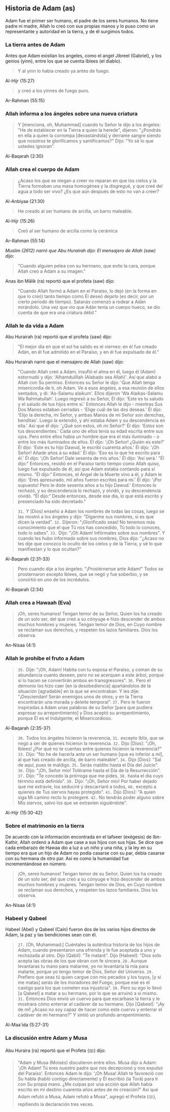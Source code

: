 ## Historia de Adam (as)

Adam fue el primer ser humano, el padre de los seres humanos. No tiene padre ni madre, Allah lo creó con sus propias manos y lo puso como un representante y autoridad en la tierra, y de él surgimos todos.

### La tierra antes de Adam
Antes que Adam existían los angeles, como el angel Jibreel (Gabriel), y los genios (yinn), entre los que se cuenta Iblees (el diablo).
> Y al yinn lo había creado ya antes de fuego.

Al-Hijr {15:27}

> y creó a los yinnes de fuego puro.

Ar-Rahman {55:15}

### Allah informa a los ángeles sobre una nueva criatura
> Y [menciona, oh, Muhammad] cuando tu Señor le dijo a los ángeles: "He de establecer en la Tierra a quien la herede", dijeron: "¿Pondrás en ella a quien la corrompa [devastándola] y derrame sangre siendo que nosotros te glorificamos y santificamos?" Dijo: "Yo sé lo que ustedes ignoran".

Al-Baqarah {2:30}

### Allah crea el cuerpo de Adam
> ¿Acaso los que se niegan a creer no reparan en que los cielos y la Tierra formaban una masa homogénea y la disgregué, y que creé del agua a todo ser vivo? ¿Es que aún después de esto no van a creer?

Al-Anbiyaa {21:30}

> He creado al ser humano de arcilla, un barro maleable.

Al-Hijr {15:26}

> Creó al ser humano de arcilla como la cerámica

Ar-Rahman {55:14}

*Muslim (2612) narró que Abu Hurairah dijo: El mensajero de Allah (saw) dijo:*
> "Cuando alguien pelea con su hermano, que evite la cara, porque Allah creó a Adam a su imagen." 

Anas ibn Mālik (ra) reportó que el profeta (saw) dijo:
> "Cuando Allah formó a Adam en el Paraíso, lo dejó (en la forma en que lo creó) tanto tiempo como Él deseó dejarlo (es decir, por un cierto período de tiempo). Satanás comenzó a rodear a Adán mirándolo. Una vez que vio que Adán tenía un cuerpo hueco, se dio cuenta de que era una criatura débil."

### Allah le da vida a Adam
Abu Hurairah (ra) reportó que el profeta (saw) dijo:
> "El mejor día en que el sol ha salido es el viernes: en él fue creado Adán, en él fue admitido en el Paraíso, y en él fue expulsado de él."

Abu Hurairah narró que el mensajero de Allah (saw) dijo:
> "Cuando Allah creó a Adam, insufló el alma en él, luego él (Adam) estornudó y dijo: 'Alhamdulillah (Alabado sea Allah)'. Así que alabó a Allah con Su permiso. Entonces su Señor le dijo: 'Que Allah tenga misericordia de ti, oh Adam. Ve a esos ángeles, a esa reunión de ellos sentados, y di: 'As-Salamu alaikum'. Ellos dijeron 'Wa Alaikas-Salamu Wa Rahmatullah'. Luego regresó a su Señor, Él dijo: 'Este es tu saludo y el saludo de tus hijos entre sí.' Entonces Allah le dijo - mientras Sus Dos Manos estaban cerradas - 'Elige cuál de las dos deseas.' Él dijo: 'Elijo la derecha, mi Señor, y ambas Manos de mi Señor son derechas, benditas'. Luego la extendió, y ahí estaba Adam y su descendencia en ella.' Así que él dijo: '¿Qué son estos, oh mi Señor?' Él dijo: 'Estos son tus descendientes.' Cada uno de ellos tenía su edad escrita entre sus ojos. Pero entre ellos había un hombre que era el más iluminado - o entre los más iluminados de ellos. Él dijo: '¡Oh Señor! ¿Quién es este?' Él dijo: 'Este es tu hijo Dawud, le escribí cuarenta años.' Él dijo: '¡Oh Señor! Añade años a su edad.' Él dijo: 'Eso es lo que he escrito para él.' Él dijo: '¡Oh Señor! Dale sesenta de mis años.' Él dijo: 'Así será.' ”Él dijo:“ Entonces, residió en el Paraíso tanto tiempo como Allah quiso, luego fue expulsado de él, así que Adam estaba contando para sí mismo. ”Él dijo:“ Entonces, el Ángel de la Muerte vino a él, y Adam le dijo: 'Eres apresurado, mil años fueron escritos para mí.' Él dijo: '¡Por supuesto! Pero le diste sesenta años a tu hijo Dawud.' Entonces lo rechazó, y su descendencia lo rechazó, y olvidó, y su descendencia olvidó. ”Él dijo:“ Desde entonces, desde ese día, lo que está escrito y presenciado ha sido decretado."

> `31.` Y [Dios] enseñó a Adam los nombres de todas las cosas, luego se las mostró a los ángeles y dijo: "Díganme sus nombres, si es que dicen la verdad".
> `32.` Dijeron: "¡Glorificado seas! No tenemos más conocimiento que el que Tú nos has concedido, Tú todo lo conoces, todo lo sabes".
> `33.` Dijo: "¡Oh Adam! Infórmales sobre sus nombres". Y cuando les hubo informado sobre sus nombres, Dios dijo: "¿Acaso no les dije que conozco lo oculto de los cielos y de la Tierra, y sé lo que manifiestan y lo que ocultan?"

Al-Baqarah {2:31-33}

> Pero cuando dije a los ángeles: "¡Prostérnense ante Adam!" Todos se prosternaron excepto Iblees, que se negó y fue soberbio, y se convirtió en uno de los incrédulos.

Al-Baqarah {2:34}

### Allah crea a Hawaah (Eva)
> ¡Oh, seres humanos! Tengan temor de su Señor, Quien los ha creado de un solo ser, del que creó a su cónyuge e hizo descender de ambos muchos hombres y mujeres. Tengan temor de Dios, en Cuyo nombre se reclaman sus derechos, y respeten los lazos familiares. Dios los observa.

An-Nisaa {4:1}

### Allah le prohibe el fruto a Adam
> `35.` Dije: "¡Oh, Adam! Habita con tu esposa el Paraíso, y coman de su abundancia cuanto deseen, pero no se acerquen a este árbol, porque si lo hacen se convertirán ambos en transgresores".
> `36.` Pero el demonio los hizo caer [en la desobediencia] apartándolos de la situación [agradable] en la que se encontraban. Y les dije: "¡Desciendan! Serán enemigos unos de otros; y en la Tierra encontrarán una morada y deleite temporal".
> `37.` Pero le fueron inspiradas a Adam unas palabras de su Señor [para que pudiera expresar su arrepentimiento] y Dios aceptó su arrepentimiento, porque Él es el Indulgente, el Misericordioso.

Al-Baqarah {2:35-37}

> `30.` Todos los ángeles hicieron la reverencia,
> `31.` excepto Iblís, que se negó a ser de quienes hicieron la reverencia.
> `32.` Dijo [Dios]: "¡Oh, Iblees! ¿Por qué no te cuentas entre quienes hicieron la reverencia?"
> `33.` Dijo: "No he de hacerla ante un ser humano [que es inferior a mí], al que has creado de arcilla, de barro maleable".
> `34.` Dijo [Dios]: "Sal de aquí, pues te maldigo.
> `35.` Serás maldito hasta el Día del Juicio".
> `36.` Dijo: "¡Oh, Señor mío! Tolérame hasta el Día de la Resurrección".
> `37.` Dijo: "Te concedo la prórroga que me pides,
> `38.` hasta el día cuyo término está definido".
> `39.` Dijo: "¡Oh, Señor mío! Por haber dejado que me extravíe, los seduciré y descarriaré a todos,
> `40.` excepto a quienes de Tus siervos hayas protegido".
> `41.` Dijo [Dios]: "A quien siga Mi camino recto lo protegeré.
> `42.` No tendrás poder alguno sobre Mis siervos, salvo los que se extravíen siguiéndote".

Al-Hijr {15:30-42}

### Sobre el matrimonio en la tierra
De acuerdo con la información encontrada en el tafseer (exégesis) de Ibn-Kathir, Allah ordenó a Adam que case a sus hijos con sus hijas. Se dice que cada embarazo de Hawaa dio a luz a un niño y una niña, y la ley en su tiempo era que un hijo de Adam no podía casarse con su par, debía casarse con su hermana de otro par. Así es como la humanidad fue incrementándose en número.

> ¡Oh, seres humanos! Tengan temor de su Señor, Quien los ha creado de un solo ser, del que creó a su cónyuge e hizo descender de ambos muchos hombres y mujeres. Tengan temor de Dios, en Cuyo nombre se reclaman sus derechos, y respeten los lazos familiares. Dios los observa.

An-Nisaa {4:1}

### Habeel y Qabeel
Habeel (Abel) y Qabeel (Caín) fueron dos de los varios hijos directos de Adam, la paz y las bendiciones sean con él.

> `27.` [Oh, Muhammad:] Cuéntales la auténtica historia de los hijos de Adam, cuando presentaron una ofrenda y le fue aceptada a uno y rechazada al otro. Dijo [Qabil]: "Te mataré". Dijo [Habeel]: "Dios solo acepta las obras de los que obran con fe sincera.
> `28.` Aunque levantaras tu mano para matarme, yo no levantaría la mía para matarte, porque yo tengo temor de Dios, Señor del Universo.
> `29.` Prefiero que seas tú quien cargue con mis pecados y los tuyos, [y si me matas] serás de los moradores del Fuego, porque ese es el castigo para los que cometen esa injusticia".
> `30.` Pero su ego lo llevó [a Qabeel] a matar a su hermano, por lo que se arruinó a sí mismo.
> `31.` Entonces Dios envió un cuervo para que escarbase la tierra y le mostrara cómo enterrar el cadáver de su hermano. Dijo [Qabeel]: "¡Ay de mí! ¿Acaso no soy capaz de hacer como este cuervo y enterrar el cadáver de mi hermano?" Y sintió un profundo arrepentimiento.

Al-Maa'ida {5:27-31}

### La discusión entre Adam y Musa
Abu Huraira (ra) reportó que el Profeta (ﷺ) dijo:
> "Adam y Musa (Moisés) discutieron entre ellos. Musa dijo a Adam: '¡Oh Adam! Tú eres nuestro padre que nos decepcionó y nos expulsó del Paraíso'. Entonces Adam le dijo: '¡Oh Musa! Allah te favoreció con Su habla (habló contigo directamente) y Él escribió (la Torá) para ti con Su propia mano. ¿Me culpas por una acción que Allah había escrito en mi destino cuarenta años antes de mi creación?' Así que Adam refutó a Musa, Adam refutó a Musa", agregó el Profeta (ﷺ), repitiendo la declaración tres veces.
